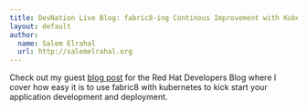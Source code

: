 ```yaml
---
title: DevNation Live Blog: fabric8-ing Continous Improvement with Kubernetes and Jenkins Pipeline
layout: default
author:
  name: Salem Elrahal
  url: http://salemelrahal.org
---
```


Check out my guest [blog post](http://developers.redhat.com/blog/2016/06/30/devnation-live-blog-fabric8-ing-continous-improvement-with-kubernetes-and-jenkins-pipeline/) for the Red Hat Developers Blog where I cover how easy it is to use fabric8 with kubernetes to kick start your application development and deployment.
